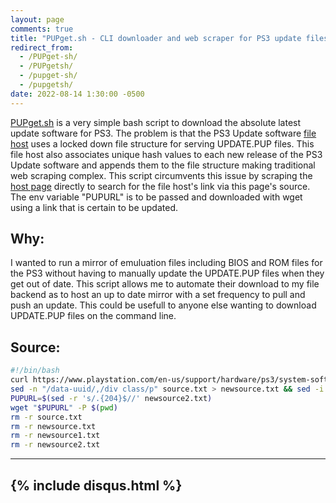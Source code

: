 ```yaml
---
layout: page
comments: true
title: "PUPget.sh - CLI downloader and web scraper for PS3 update files (UPDATE.PUP)"
redirect_from:
  - /PUPget-sh/
  - /PUPgetsh/
  - /pupget-sh/
  - /pupgetsh/
date: 2022-08-14 1:30:00 -0500
---
```

[PUPget.sh](https://github.com/JakeTurner616/PUPget.sh) is a very simple bash script to download the absolute latest update software for PS3. The problem is that the PS3 Update software [file host](https://dus01.ps3.update.playstation.net) uses a locked down file structure for serving UPDATE.PUP files. This file host also associates unique hash values to each new release of the PS3 Update software and appends them to the file structure making traditional web scraping complex. This script circumvents this issue by scraping the [host page](https://www.playstation.com/en-us/support/hardware/ps3/system-software/) directly to search for the file host's link via this page's source. The env variable "PUPURL" is to be passed and downloaded with wget using a link that is certain to be updated.
## Why:
I wanted to run a mirror of emuluation files including BIOS and ROM files for the PS3 without having to manually update the UPDATE.PUP files when they get out of date. This script allows me to automate their download to my file backend as to host an up to date mirror with a set frequency to pull and push an update. This could be usefull to anyone else wanting to download UPDATE.PUP files on the command line.
## Source:
```bash
#!/bin/bash
curl https://www.playstation.com/en-us/support/hardware/ps3/system-software/ > source.txt
sed -n "/data-uuid/,/div class/p" source.txt > newsource.txt && sed -i '2,$d' newsource.txt && grep -oP "http://\K[^']+" newsource.txt > newsource1.txt && grep -oP '^.*"' newsource1.txt > newsource2.txt 
PUPURL=$(sed -r 's/.{204}$//' newsource2.txt)
wget "$PUPURL" -P $(pwd)
rm -r source.txt
rm -r newsource.txt
rm -r newsource1.txt
rm -r newsource2.txt 
```
---
{% include disqus.html %}
---
